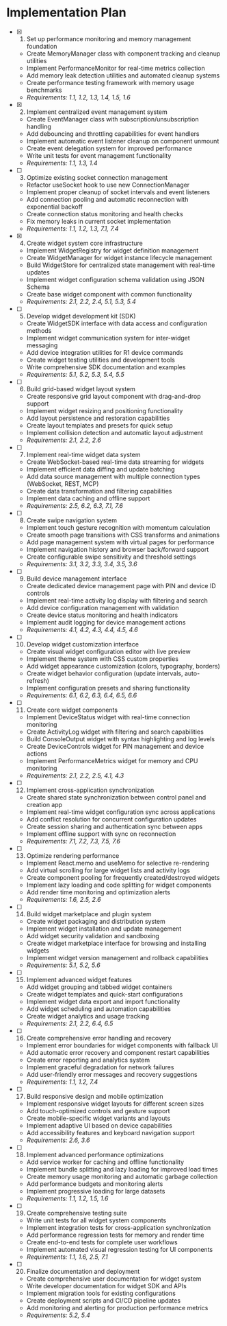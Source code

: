 # Implementation Plan

- [x] 1. Set up performance monitoring and memory management foundation
  - Create MemoryManager class with component tracking and cleanup utilities
  - Implement PerformanceMonitor for real-time metrics collection
  - Add memory leak detection utilities and automated cleanup systems
  - Create performance testing framework with memory usage benchmarks
  - _Requirements: 1.1, 1.2, 1.3, 1.4, 1.5, 1.6_

- [x] 2. Implement centralized event management system
  - Create EventManager class with subscription/unsubscription handling
  - Add debouncing and throttling capabilities for event handlers
  - Implement automatic event listener cleanup on component unmount
  - Create event delegation system for improved performance
  - Write unit tests for event management functionality
  - _Requirements: 1.1, 1.3, 1.4_

- [ ] 3. Optimize existing socket connection management
  - Refactor useSocket hook to use new ConnectionManager
  - Implement proper cleanup of socket intervals and event listeners
  - Add connection pooling and automatic reconnection with exponential backoff
  - Create connection status monitoring and health checks
  - Fix memory leaks in current socket implementation
  - _Requirements: 1.1, 1.2, 1.3, 7.1, 7.4_

- [x] 4. Create widget system core infrastructure
  - Implement WidgetRegistry for widget definition management
  - Create WidgetManager for widget instance lifecycle management
  - Build WidgetStore for centralized state management with real-time updates
  - Implement widget configuration schema validation using JSON Schema
  - Create base widget component with common functionality
  - _Requirements: 2.1, 2.2, 2.4, 5.1, 5.3, 5.4_

- [ ] 5. Develop widget development kit (SDK)
  - Create WidgetSDK interface with data access and configuration methods
  - Implement widget communication system for inter-widget messaging
  - Add device integration utilities for R1 device commands
  - Create widget testing utilities and development tools
  - Write comprehensive SDK documentation and examples
  - _Requirements: 5.1, 5.2, 5.3, 5.4, 5.5_

- [ ] 6. Build grid-based widget layout system
  - Create responsive grid layout component with drag-and-drop support
  - Implement widget resizing and positioning functionality
  - Add layout persistence and restoration capabilities
  - Create layout templates and presets for quick setup
  - Implement collision detection and automatic layout adjustment
  - _Requirements: 2.1, 2.2, 2.6_

- [ ] 7. Implement real-time widget data system
  - Create WebSocket-based real-time data streaming for widgets
  - Implement efficient data diffing and update batching
  - Add data source management with multiple connection types (WebSocket, REST, MCP)
  - Create data transformation and filtering capabilities
  - Implement data caching and offline support
  - _Requirements: 2.5, 6.2, 6.3, 7.1, 7.6_

- [ ] 8. Create swipe navigation system
  - Implement touch gesture recognition with momentum calculation
  - Create smooth page transitions with CSS transforms and animations
  - Add page management system with virtual pages for performance
  - Implement navigation history and browser back/forward support
  - Create configurable swipe sensitivity and threshold settings
  - _Requirements: 3.1, 3.2, 3.3, 3.4, 3.5, 3.6_

- [ ] 9. Build device management interface
  - Create dedicated device management page with PIN and device ID controls
  - Implement real-time activity log display with filtering and search
  - Add device configuration management with validation
  - Create device status monitoring and health indicators
  - Implement audit logging for device management actions
  - _Requirements: 4.1, 4.2, 4.3, 4.4, 4.5, 4.6_

- [ ] 10. Develop widget customization interface
  - Create visual widget configuration editor with live preview
  - Implement theme system with CSS custom properties
  - Add widget appearance customization (colors, typography, borders)
  - Create widget behavior configuration (update intervals, auto-refresh)
  - Implement configuration presets and sharing functionality
  - _Requirements: 6.1, 6.2, 6.3, 6.4, 6.5, 6.6_

- [ ] 11. Create core widget components
  - Implement DeviceStatus widget with real-time connection monitoring
  - Create ActivityLog widget with filtering and search capabilities
  - Build ConsoleOutput widget with syntax highlighting and log levels
  - Create DeviceControls widget for PIN management and device actions
  - Implement PerformanceMetrics widget for memory and CPU monitoring
  - _Requirements: 2.1, 2.2, 2.5, 4.1, 4.3_

- [ ] 12. Implement cross-application synchronization
  - Create shared state synchronization between control panel and creation app
  - Implement real-time widget configuration sync across applications
  - Add conflict resolution for concurrent configuration updates
  - Create session sharing and authentication sync between apps
  - Implement offline support with sync on reconnection
  - _Requirements: 7.1, 7.2, 7.3, 7.5, 7.6_

- [ ] 13. Optimize rendering performance
  - Implement React.memo and useMemo for selective re-rendering
  - Add virtual scrolling for large widget lists and activity logs
  - Create component pooling for frequently created/destroyed widgets
  - Implement lazy loading and code splitting for widget components
  - Add render time monitoring and optimization alerts
  - _Requirements: 1.6, 2.5, 2.6_

- [ ] 14. Build widget marketplace and plugin system
  - Create widget packaging and distribution system
  - Implement widget installation and update management
  - Add widget security validation and sandboxing
  - Create widget marketplace interface for browsing and installing widgets
  - Implement widget version management and rollback capabilities
  - _Requirements: 5.1, 5.2, 5.6_

- [ ] 15. Implement advanced widget features
  - Add widget grouping and tabbed widget containers
  - Create widget templates and quick-start configurations
  - Implement widget data export and import functionality
  - Add widget scheduling and automation capabilities
  - Create widget analytics and usage tracking
  - _Requirements: 2.1, 2.2, 6.4, 6.5_

- [ ] 16. Create comprehensive error handling and recovery
  - Implement error boundaries for widget components with fallback UI
  - Add automatic error recovery and component restart capabilities
  - Create error reporting and analytics system
  - Implement graceful degradation for network failures
  - Add user-friendly error messages and recovery suggestions
  - _Requirements: 1.1, 1.2, 7.4_

- [ ] 17. Build responsive design and mobile optimization
  - Implement responsive widget layouts for different screen sizes
  - Add touch-optimized controls and gesture support
  - Create mobile-specific widget variants and layouts
  - Implement adaptive UI based on device capabilities
  - Add accessibility features and keyboard navigation support
  - _Requirements: 2.6, 3.6_

- [ ] 18. Implement advanced performance optimizations
  - Add service worker for caching and offline functionality
  - Implement bundle splitting and lazy loading for improved load times
  - Create memory usage monitoring and automatic garbage collection
  - Add performance budgets and monitoring alerts
  - Implement progressive loading for large datasets
  - _Requirements: 1.1, 1.2, 1.5, 1.6_

- [ ] 19. Create comprehensive testing suite
  - Write unit tests for all widget system components
  - Implement integration tests for cross-application synchronization
  - Add performance regression tests for memory and render time
  - Create end-to-end tests for complete user workflows
  - Implement automated visual regression testing for UI components
  - _Requirements: 1.1, 1.6, 2.5, 7.1_

- [ ] 20. Finalize documentation and deployment
  - Create comprehensive user documentation for widget system
  - Write developer documentation for widget SDK and APIs
  - Implement migration tools for existing configurations
  - Create deployment scripts and CI/CD pipeline updates
  - Add monitoring and alerting for production performance metrics
  - _Requirements: 5.2, 5.4_
